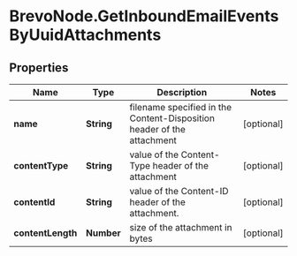 # BrevoNode.GetInboundEmailEventsByUuidAttachments

## Properties
Name | Type | Description | Notes
------------ | ------------- | ------------- | -------------
**name** | **String** | filename specified in the Content-Disposition header of the attachment | [optional] 
**contentType** | **String** | value of the Content-Type header of the attachment | [optional] 
**contentId** | **String** | value of the Content-ID header of the attachment. | [optional] 
**contentLength** | **Number** | size of the attachment in bytes | [optional] 


